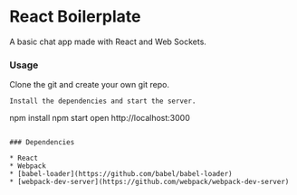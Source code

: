 React Boilerplate
=====================

A basic chat app made with React and Web Sockets.

### Usage

Clone the git and create your own git repo.

```
Install the dependencies and start the server.

```
npm install
npm start
open http://localhost:3000
```

### Dependencies

* React
* Webpack
* [babel-loader](https://github.com/babel/babel-loader)
* [webpack-dev-server](https://github.com/webpack/webpack-dev-server)
